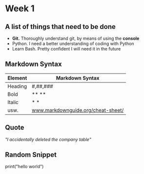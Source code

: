 # Week 1

## A list of things that need to be done

- **Git.** Thoroughly understand git, by means of using the **console**
- Python. I need a better understanding of coding with Python
- Learn Bash. Pretty confident I will need it in the future

## Markdown Syntax

| Element | Markdown Syntax |
| ----------- | ----------- |
| Heading | #,##,### |
| Bold | ** ** |
| Italic | * * |
| usw. | www.markdownguide.org/cheat-sheet/ |

## Quote 
*"I accidentally deleted the company table"*

## Random Snippet

print("hello world")
